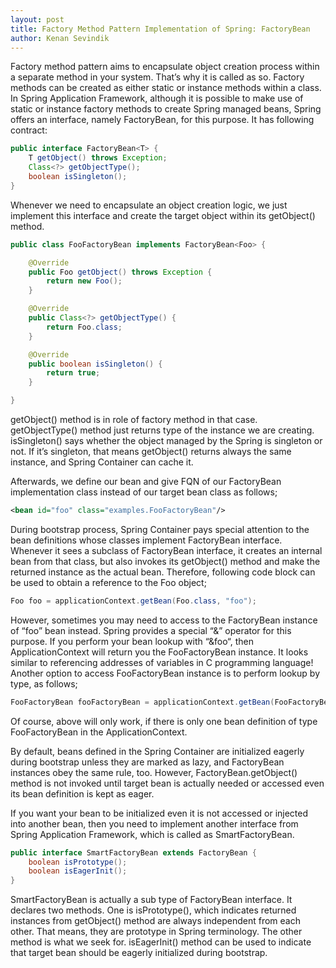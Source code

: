 ```yaml
---
layout: post
title: Factory Method Pattern Implementation of Spring: FactoryBean
author: Kenan Sevindik
---
```


Factory method pattern aims to encapsulate object creation process within a separate method in your system. That’s why 
it is called as so. Factory methods can be created as either static or instance methods within a class. In Spring 
Application Framework, although it is possible to make use of static or instance factory methods to create Spring managed 
beans, Spring offers an interface, namely FactoryBean, for this purpose. It has following contract:

```java
public interface FactoryBean<T> {
	T getObject() throws Exception;
	Class<?> getObjectType();
	boolean isSingleton();
}
```

Whenever we need to encapsulate an object creation logic, we just implement this interface and create the target object 
within its getObject() method.

```java
public class FooFactoryBean implements FactoryBean<Foo> {

	@Override
	public Foo getObject() throws Exception {
		return new Foo();
	}

	@Override
	public Class<?> getObjectType() {
		return Foo.class;
	}

	@Override
	public boolean isSingleton() {
		return true;
	}

}
```

getObject() method is in role of factory method in that case. getObjectType() method just returns type of the instance we 
are creating. isSingleton() says whether the object managed by the Spring is singleton or not. If it’s singleton, that 
means getObject() returns always the same instance, and Spring Container can cache it.

Afterwards, we define our bean and give FQN of our FactoryBean implementation class instead of our target bean class as 
follows;

```xml
<bean id="foo" class="examples.FooFactoryBean"/>
```

During bootstrap process, Spring Container pays special attention to the bean definitions whose classes implement 
FactoryBean interface. Whenever it sees a subclass of FactoryBean interface, it creates an internal bean from that class, 
but also invokes its getObject() method and make the returned instance as the actual bean. Therefore, following code 
block can be used to obtain a reference to the Foo object;

```java
Foo foo = applicationContext.getBean(Foo.class, "foo");
```

However, sometimes you may need to access to the FactoryBean instance of “foo” bean instead. Spring provides a special 
“&” operator for this purpose. If you perform your bean lookup with “&foo“, then ApplicationContext will return you the 
FooFactoryBean instance. It looks similar to referencing addresses of variables in C programming language! Another option 
to access FooFactoryBean instance is to perform lookup by type, as follows;

```java
FooFactoryBean fooFactoryBean = applicationContext.getBean(FooFactoryBean.class);
```

Of course, above will only work, if there is only one bean definition of type FooFactoryBean in the ApplicationContext.

By default, beans defined in the Spring Container are initialized eagerly during bootstrap unless they are marked as lazy, 
and FactoryBean instances obey the same rule, too. However, FactoryBean.getObject() method is not invoked until target 
bean is actually needed or accessed even its bean definition is kept as eager.

If you want your bean to be initialized even it is not accessed or injected into another bean, then you need to implement 
another interface from Spring Application Framework, which is called as SmartFactoryBean.

```java
public interface SmartFactoryBean extends FactoryBean {
	boolean isPrototype();
	boolean isEagerInit();
}
```

SmartFactoryBean is actually a sub type of FactoryBean interface. It declares two methods. One is isPrototype(), which 
indicates returned instances from getObject() method are always independent from each other. That means, they are prototype 
in Spring terminology. The other method is what we seek for. isEagerInit() method can be used to indicate that target 
bean should be eagerly initialized during bootstrap.





